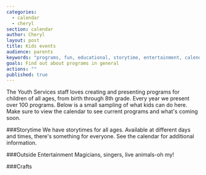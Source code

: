```yaml
---
categories: 
  - calendar
  - cheryl
section: calendar
author: Cheryl
layout: post
title: Kids events
audience: parents
keywords: "programs, fun, educational, storytime, entertainment, calendar"
goals: Find out about programs in general
actions: ""
published: true
---
```


The Youth Services staff loves creating and presenting programs for children of all ages, from birth through 8th grade. Every year we present over 100 programs. Below is a small sampling of what kids can do here. Make sure to view the calendar to see current programs and what's coming soon.

###Storytime
We have storytimes for all ages. Available at different days and times, there's something for everyone. See the calendar for additional information.

###Outside Entertainment
Magicians, singers, live animals-oh my! 

###Crafts







